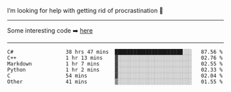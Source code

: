 I’m looking for help with getting rid of procrastination 🤔

-----

Some interesting code :arrow_right: [here](https://github.com/zhen8838/playground)

-----

<!--START_SECTION:waka-->

```text
C#                 38 hrs 47 mins  ██████████████████████░░░   87.56 %
C++                1 hr 13 mins    ▓░░░░░░░░░░░░░░░░░░░░░░░░   02.76 %
Markdown           1 hr 7 mins     ▓░░░░░░░░░░░░░░░░░░░░░░░░   02.55 %
Python             1 hr 2 mins     ▓░░░░░░░░░░░░░░░░░░░░░░░░   02.33 %
C                  54 mins         ▓░░░░░░░░░░░░░░░░░░░░░░░░   02.04 %
Other              41 mins         ▒░░░░░░░░░░░░░░░░░░░░░░░░   01.55 %
```

<!--END_SECTION:waka-->

<!--
**zhen8838/zhen8838** is a ✨ _special_ ✨ repository because its `README.md` (this file) appears on your GitHub profile.

Here are some ideas to get you started:

- 🔭 I’m currently working on ...
- 🌱 I’m currently learning ...
- 👯 I’m looking to collaborate on ...
 ...
- 💬 Ask me about ...
- 📫 How to reach me: ...
- 😄 Pronouns: ...
- ⚡ Fun fact: ...
-->
